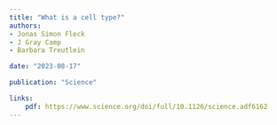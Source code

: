 ```yaml
---
title: "What is a cell type?"
authors:
- Jonas Simon Fleck
- J Gray Camp
- Barbara Treutlein

date: "2023-08-17"

publication: "Science"

links:
    pdf: https://www.science.org/doi/full/10.1126/science.adf6162
---
```


